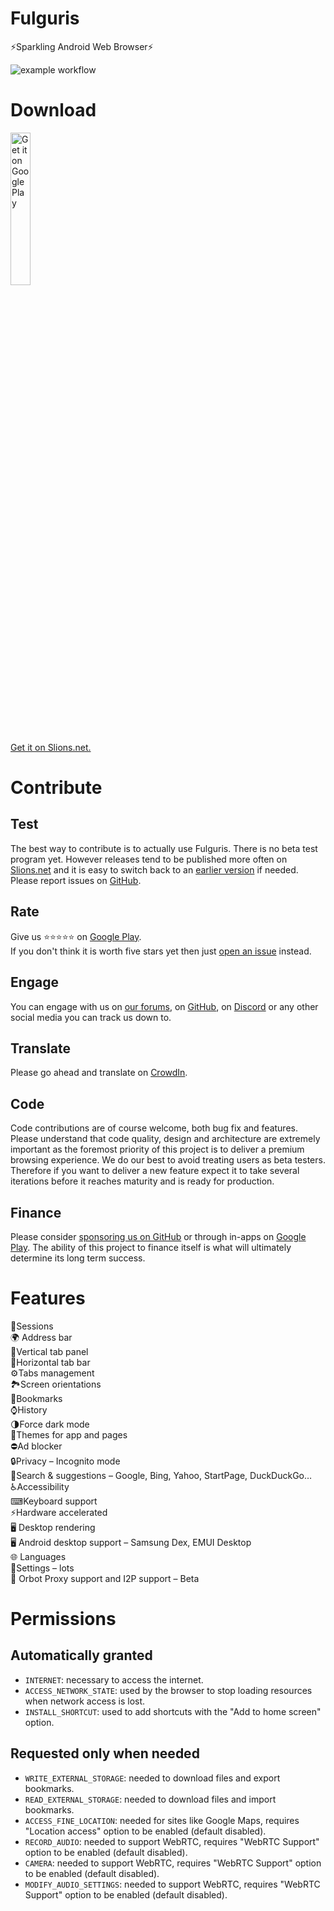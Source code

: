# Fulguris
⚡Sparkling Android Web Browser⚡

![example workflow](https://github.com/slion/fulguris/actions/workflows/build-main.yml/badge.svg)

# Download
[<img width="25%" height="25%" alt='Get it on Google Play' src='https://play.google.com/intl/en_us/badges/static/images/badges/en_badge_web_generic.png'/>](https://play.google.com/store/apps/details?id=net.slions.fulguris.full.playstore&pcampaignid=pcampaignidMKT-Other-global-all-co-prtnr-py-PartBadge-Mar2515-1)<br />
[Get it on Slions.net.](http://fulguris.slions.net)

# Contribute

## Test

The best way to contribute is to actually use Fulguris. There is no beta test program yet. However releases tend to be published more often on [Slions.net] and it is easy to switch back to an [earlier version] if needed.
Please report issues on [GitHub](https://github.com/slion/fulguris/issues).

## Rate

Give us ⭐⭐⭐⭐⭐ on [Google Play].  
If you don't think it is worth five stars yet then just [open an issue](https://github.com/slion/fulguris/issues) instead. 

## Engage

You can engage with us on [our forums], on [GitHub](https://github.com/slion/fulguris/issues), on [Discord] or any other social media you can track us down to.

## Translate

Please go ahead and translate on [CrowdIn](https://crowdin.com/project/fulguris-web-browser).

## Code
Code contributions are of course welcome, both bug fix and features.
Please understand that code quality, design and architecture are extremely important as the foremost priority of this project is to deliver a premium browsing experience.
We do our best to avoid treating users as beta testers. Therefore if you want to deliver a new feature expect it to take several iterations before it reaches maturity and is ready for production.

## Finance

Please consider [sponsoring us on GitHub](https://github.com/sponsors/Slion) or through in-apps on [Google Play].
The ability of this project to finance itself is what will ultimately determine its long term success.

# Features
📑Sessions  
🌍 Address bar  
🚦Vertical tab panel  
🚥Horizontal tab bar  
⚙Tabs management  
🏞Screen orientations  
🔖Bookmarks  
⌚History  
🌗Force dark mode  
🎨Themes for app and pages  
⛔Ad blocker  
🔒Privacy – Incognito mode  
🔎Search & suggestions – Google, Bing, Yahoo, StartPage, DuckDuckGo…  
♿Accessibility  
⌨Keyboard support  
⚡Hardware accelerated  
🖥️ Desktop rendering  
🖥️ Android desktop support – Samsung Dex, EMUI Desktop  
🌐 Languages  
🔧Settings – lots  
📶 Orbot Proxy support and I2P support – Beta

# Permissions

## Automatically granted
* `INTERNET`: necessary to access the internet.
* `ACCESS_NETWORK_STATE`: used by the browser to stop loading resources when network access is lost.
* `INSTALL_SHORTCUT`: used to add shortcuts with the "Add to home screen" option.

## Requested only when needed
* `WRITE_EXTERNAL_STORAGE`: needed to download files and export bookmarks.
* `READ_EXTERNAL_STORAGE`: needed to download files and import bookmarks.
* `ACCESS_FINE_LOCATION`: needed for sites like Google Maps, requires "Location access" option to be enabled (default disabled).
* `RECORD_AUDIO`: needed to support WebRTC, requires "WebRTC Support" option to be enabled (default disabled).
* `CAMERA`: needed to support WebRTC, requires "WebRTC Support" option to be enabled (default disabled).
* `MODIFY_AUDIO_SETTINGS`: needed to support WebRTC, requires "WebRTC Support" option to be enabled (default disabled).



[slions.net]: https://slions.net/resources/fulguris.10/
[earlier version]: https://slions.net/resources/fulguris.10/history
[Google Play]: https://play.google.com/store/apps/details?id=net.slions.fulguris.full.playstore
[our forums]: https://slions.net
[Discord]: https://discord.com/invite/7M4Ms5dMZE